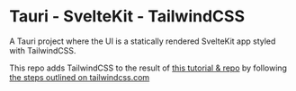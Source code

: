 # Tauri - SvelteKit - TailwindCSS

A Tauri project where the UI is a statically rendered SvelteKit app styled with TailwindCSS.

This repo adds TailwindCSS to the result of [this tutorial & repo](https://github.com/Stijn-B/tauri-sveltekit-example) by following [the steps outlined on tailwindcss.com](https://tailwindcss.com/docs/guides/sveltekit)
